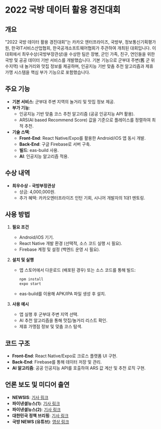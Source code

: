 # 2022 국방 데이터 활용 경진대회

## 개요
"2022 국방 데이터 활용 경진대회"는 카카오 엔터프라이즈, 국방부, 정보통신기획평가원, 한국IT서비스산업협회, 한국공개소프트웨어협회가 주관하여 개최된 대회입니다. 이 대회에서 최우수상(국방부장관상)을 수상한 팀은 장병, 군인 가족, 친구, 연인들을 위한 국방 및 공공 데이터 기반 서비스를 개발했습니다. 기본 기능으로 군부대 주변(舊 군 위수지역) 내 놀거리와 맛집 정보를 제공하며, 인공지능 기반 맞춤 추천 알고리즘과 제휴 가맹 시스템을 핵심 부가 기능으로 포함했습니다.

## 주요 기능
- **기본 서비스**: 군부대 주변 지역의 놀거리 및 맛집 정보 제공.
- **부가 기능**:
  - 인공지능 기반 맞춤 코스 추천 알고리즘 (공공 인공지능 API 활용).
  - ARS(AI based Recommend Score) 값을 기준으로 플레이스를 정렬하여 최적 추천.
- **기술 스택**:
  - **Front-End**: React Native/Expo를 활용한 Android/iOS 앱 동시 개발.
  - **Back-End**: 구글 Firebase로 서버 구축.
  - **빌드**: eas-build 사용.
  - **AI**: 인공지능 알고리즘 적용.

## 수상 내역
- **최우수상 - 국방부장관상**
  - 상금: 4,000,000원.
  - 추가 혜택: 카카오엔터프라이즈 인턴 기회, 시니어 개발자의 1대1 멘토링.

## 사용 방법
1. **필요 조건**
   - Android/iOS 기기.
   - React Native 개발 환경 (선택적, 소스 코드 실행 시 필요).
   - Firebase 계정 및 설정 (백엔드 운영 시 필요).

2. **설치 및 실행**
   - 앱 스토어에서 다운로드 (배포된 경우) 또는 소스 코드를 통해 빌드:
     ```bash
     npm install
     expo start
     ```
   - eas-build를 이용해 APK/IPA 파일 생성 후 설치.

3. **사용 예시**
   - 앱 실행 후 군부대 주변 지역 선택.
   - AI 추천 알고리즘을 통해 맛집/놀거리 리스트 확인.
   - 제휴 가맹점 정보 및 맞춤 코스 탐색.

## 코드 구조
- **Front-End**: React Native/Expo로 크로스 플랫폼 UI 구현.
- **Back-End**: Firebase를 통해 데이터 저장 및 관리.
- **AI 알고리즘**: 공공 인공지능 API를 호출하여 ARS 값 계산 및 추천 로직 구현.

## 언론 보도 및 미디어 출연
- **NEWSIS**: [기사 링크](https://mobile.newsis.com/view.html?ar_id=NISX20220922_0002022393#_enliple)
- **파이낸셜뉴스(1)**: [기사 링크](https://www.fnnews.com/news/202209221046186249)
- **파이낸셜뉴스(2)**: [기사 링크](https://www.fnnews.com/news/202209221512000160)
- **대한민국 정책 브리핑**: [기사 링크](https://www.korea.kr/news/pressReleaseView.do?newsId=156527010)
- **국방 NEWS (유튜브)**: [영상 링크](https://www.youtube.com/watch?v=IPDw4VPAZSA)
